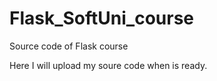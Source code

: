 # Flask_SoftUni_course
Source code of Flask course 


Here I will upload my soure code when is ready.
